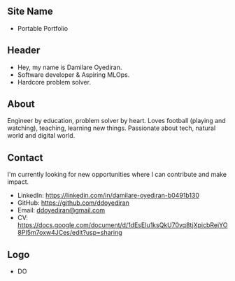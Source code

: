 ## Site Name
- Portable Portfolio

## Header
- Hey, my name is Damilare Oyediran.
- Software developer & Aspiring MLOps.
- Hardcore problem solver.

## About
Engineer by education, problem solver by heart. Loves football (playing and watching), teaching, learning new things. Passionate about tech, natural world and digital world.

## Contact
I'm currently looking for new opportunities where I can contribute and make impact.
- LinkedIn: https://linkedin.com/in/damilare-oyediran-b0491b130
- GitHub: https://github.com/ddoyediran
- Email: ddoyediran@gmail.com
- CV: https://docs.google.com/document/d/1dEsEIu1ksQkU70vq8tjXpicbRejYO8PI5m7oxw4JCes/edit?usp=sharing

## Logo
- DO
